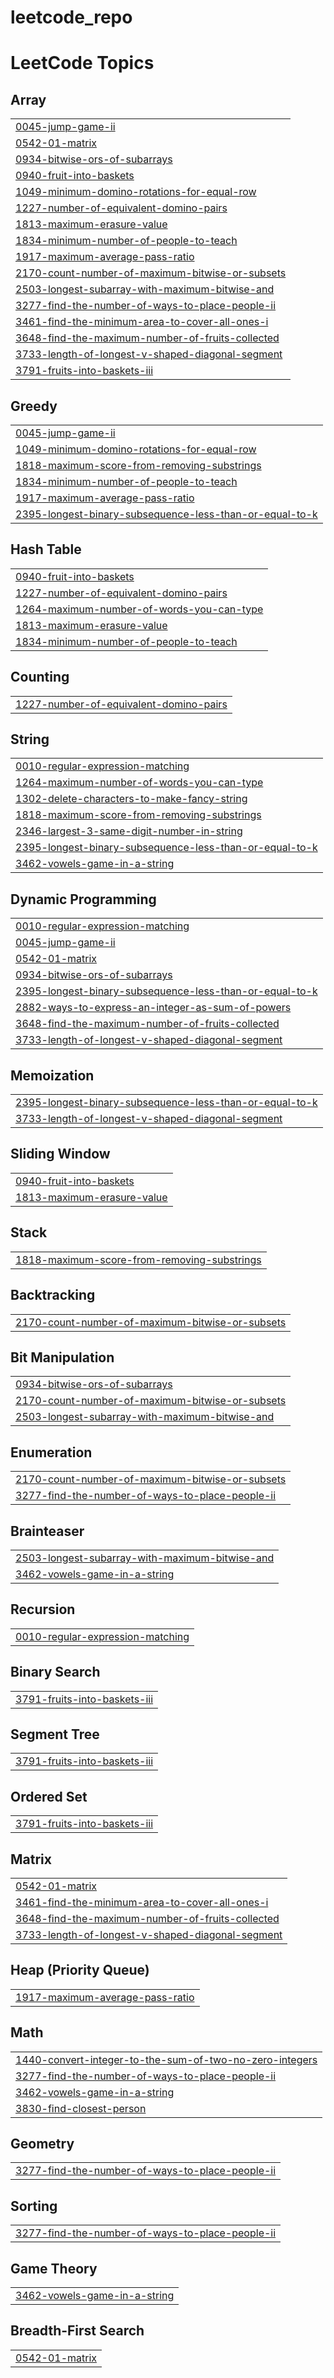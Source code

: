 # leetcode_repo

<!---LeetCode Topics Start-->
# LeetCode Topics
## Array
|  |
| ------- |
| [0045-jump-game-ii](https://github.com/joshua-eversole/leetcode_repo/tree/master/0045-jump-game-ii) |
| [0542-01-matrix](https://github.com/joshua-eversole/leetcode_repo/tree/master/0542-01-matrix) |
| [0934-bitwise-ors-of-subarrays](https://github.com/joshua-eversole/leetcode_repo/tree/master/0934-bitwise-ors-of-subarrays) |
| [0940-fruit-into-baskets](https://github.com/joshua-eversole/leetcode_repo/tree/master/0940-fruit-into-baskets) |
| [1049-minimum-domino-rotations-for-equal-row](https://github.com/joshua-eversole/leetcode_repo/tree/master/1049-minimum-domino-rotations-for-equal-row) |
| [1227-number-of-equivalent-domino-pairs](https://github.com/joshua-eversole/leetcode_repo/tree/master/1227-number-of-equivalent-domino-pairs) |
| [1813-maximum-erasure-value](https://github.com/joshua-eversole/leetcode_repo/tree/master/1813-maximum-erasure-value) |
| [1834-minimum-number-of-people-to-teach](https://github.com/joshua-eversole/leetcode_repo/tree/master/1834-minimum-number-of-people-to-teach) |
| [1917-maximum-average-pass-ratio](https://github.com/joshua-eversole/leetcode_repo/tree/master/1917-maximum-average-pass-ratio) |
| [2170-count-number-of-maximum-bitwise-or-subsets](https://github.com/joshua-eversole/leetcode_repo/tree/master/2170-count-number-of-maximum-bitwise-or-subsets) |
| [2503-longest-subarray-with-maximum-bitwise-and](https://github.com/joshua-eversole/leetcode_repo/tree/master/2503-longest-subarray-with-maximum-bitwise-and) |
| [3277-find-the-number-of-ways-to-place-people-ii](https://github.com/joshua-eversole/leetcode_repo/tree/master/3277-find-the-number-of-ways-to-place-people-ii) |
| [3461-find-the-minimum-area-to-cover-all-ones-i](https://github.com/joshua-eversole/leetcode_repo/tree/master/3461-find-the-minimum-area-to-cover-all-ones-i) |
| [3648-find-the-maximum-number-of-fruits-collected](https://github.com/joshua-eversole/leetcode_repo/tree/master/3648-find-the-maximum-number-of-fruits-collected) |
| [3733-length-of-longest-v-shaped-diagonal-segment](https://github.com/joshua-eversole/leetcode_repo/tree/master/3733-length-of-longest-v-shaped-diagonal-segment) |
| [3791-fruits-into-baskets-iii](https://github.com/joshua-eversole/leetcode_repo/tree/master/3791-fruits-into-baskets-iii) |
## Greedy
|  |
| ------- |
| [0045-jump-game-ii](https://github.com/joshua-eversole/leetcode_repo/tree/master/0045-jump-game-ii) |
| [1049-minimum-domino-rotations-for-equal-row](https://github.com/joshua-eversole/leetcode_repo/tree/master/1049-minimum-domino-rotations-for-equal-row) |
| [1818-maximum-score-from-removing-substrings](https://github.com/joshua-eversole/leetcode_repo/tree/master/1818-maximum-score-from-removing-substrings) |
| [1834-minimum-number-of-people-to-teach](https://github.com/joshua-eversole/leetcode_repo/tree/master/1834-minimum-number-of-people-to-teach) |
| [1917-maximum-average-pass-ratio](https://github.com/joshua-eversole/leetcode_repo/tree/master/1917-maximum-average-pass-ratio) |
| [2395-longest-binary-subsequence-less-than-or-equal-to-k](https://github.com/joshua-eversole/leetcode_repo/tree/master/2395-longest-binary-subsequence-less-than-or-equal-to-k) |
## Hash Table
|  |
| ------- |
| [0940-fruit-into-baskets](https://github.com/joshua-eversole/leetcode_repo/tree/master/0940-fruit-into-baskets) |
| [1227-number-of-equivalent-domino-pairs](https://github.com/joshua-eversole/leetcode_repo/tree/master/1227-number-of-equivalent-domino-pairs) |
| [1264-maximum-number-of-words-you-can-type](https://github.com/joshua-eversole/leetcode_repo/tree/master/1264-maximum-number-of-words-you-can-type) |
| [1813-maximum-erasure-value](https://github.com/joshua-eversole/leetcode_repo/tree/master/1813-maximum-erasure-value) |
| [1834-minimum-number-of-people-to-teach](https://github.com/joshua-eversole/leetcode_repo/tree/master/1834-minimum-number-of-people-to-teach) |
## Counting
|  |
| ------- |
| [1227-number-of-equivalent-domino-pairs](https://github.com/joshua-eversole/leetcode_repo/tree/master/1227-number-of-equivalent-domino-pairs) |
## String
|  |
| ------- |
| [0010-regular-expression-matching](https://github.com/joshua-eversole/leetcode_repo/tree/master/0010-regular-expression-matching) |
| [1264-maximum-number-of-words-you-can-type](https://github.com/joshua-eversole/leetcode_repo/tree/master/1264-maximum-number-of-words-you-can-type) |
| [1302-delete-characters-to-make-fancy-string](https://github.com/joshua-eversole/leetcode_repo/tree/master/1302-delete-characters-to-make-fancy-string) |
| [1818-maximum-score-from-removing-substrings](https://github.com/joshua-eversole/leetcode_repo/tree/master/1818-maximum-score-from-removing-substrings) |
| [2346-largest-3-same-digit-number-in-string](https://github.com/joshua-eversole/leetcode_repo/tree/master/2346-largest-3-same-digit-number-in-string) |
| [2395-longest-binary-subsequence-less-than-or-equal-to-k](https://github.com/joshua-eversole/leetcode_repo/tree/master/2395-longest-binary-subsequence-less-than-or-equal-to-k) |
| [3462-vowels-game-in-a-string](https://github.com/joshua-eversole/leetcode_repo/tree/master/3462-vowels-game-in-a-string) |
## Dynamic Programming
|  |
| ------- |
| [0010-regular-expression-matching](https://github.com/joshua-eversole/leetcode_repo/tree/master/0010-regular-expression-matching) |
| [0045-jump-game-ii](https://github.com/joshua-eversole/leetcode_repo/tree/master/0045-jump-game-ii) |
| [0542-01-matrix](https://github.com/joshua-eversole/leetcode_repo/tree/master/0542-01-matrix) |
| [0934-bitwise-ors-of-subarrays](https://github.com/joshua-eversole/leetcode_repo/tree/master/0934-bitwise-ors-of-subarrays) |
| [2395-longest-binary-subsequence-less-than-or-equal-to-k](https://github.com/joshua-eversole/leetcode_repo/tree/master/2395-longest-binary-subsequence-less-than-or-equal-to-k) |
| [2882-ways-to-express-an-integer-as-sum-of-powers](https://github.com/joshua-eversole/leetcode_repo/tree/master/2882-ways-to-express-an-integer-as-sum-of-powers) |
| [3648-find-the-maximum-number-of-fruits-collected](https://github.com/joshua-eversole/leetcode_repo/tree/master/3648-find-the-maximum-number-of-fruits-collected) |
| [3733-length-of-longest-v-shaped-diagonal-segment](https://github.com/joshua-eversole/leetcode_repo/tree/master/3733-length-of-longest-v-shaped-diagonal-segment) |
## Memoization
|  |
| ------- |
| [2395-longest-binary-subsequence-less-than-or-equal-to-k](https://github.com/joshua-eversole/leetcode_repo/tree/master/2395-longest-binary-subsequence-less-than-or-equal-to-k) |
| [3733-length-of-longest-v-shaped-diagonal-segment](https://github.com/joshua-eversole/leetcode_repo/tree/master/3733-length-of-longest-v-shaped-diagonal-segment) |
## Sliding Window
|  |
| ------- |
| [0940-fruit-into-baskets](https://github.com/joshua-eversole/leetcode_repo/tree/master/0940-fruit-into-baskets) |
| [1813-maximum-erasure-value](https://github.com/joshua-eversole/leetcode_repo/tree/master/1813-maximum-erasure-value) |
## Stack
|  |
| ------- |
| [1818-maximum-score-from-removing-substrings](https://github.com/joshua-eversole/leetcode_repo/tree/master/1818-maximum-score-from-removing-substrings) |
## Backtracking
|  |
| ------- |
| [2170-count-number-of-maximum-bitwise-or-subsets](https://github.com/joshua-eversole/leetcode_repo/tree/master/2170-count-number-of-maximum-bitwise-or-subsets) |
## Bit Manipulation
|  |
| ------- |
| [0934-bitwise-ors-of-subarrays](https://github.com/joshua-eversole/leetcode_repo/tree/master/0934-bitwise-ors-of-subarrays) |
| [2170-count-number-of-maximum-bitwise-or-subsets](https://github.com/joshua-eversole/leetcode_repo/tree/master/2170-count-number-of-maximum-bitwise-or-subsets) |
| [2503-longest-subarray-with-maximum-bitwise-and](https://github.com/joshua-eversole/leetcode_repo/tree/master/2503-longest-subarray-with-maximum-bitwise-and) |
## Enumeration
|  |
| ------- |
| [2170-count-number-of-maximum-bitwise-or-subsets](https://github.com/joshua-eversole/leetcode_repo/tree/master/2170-count-number-of-maximum-bitwise-or-subsets) |
| [3277-find-the-number-of-ways-to-place-people-ii](https://github.com/joshua-eversole/leetcode_repo/tree/master/3277-find-the-number-of-ways-to-place-people-ii) |
## Brainteaser
|  |
| ------- |
| [2503-longest-subarray-with-maximum-bitwise-and](https://github.com/joshua-eversole/leetcode_repo/tree/master/2503-longest-subarray-with-maximum-bitwise-and) |
| [3462-vowels-game-in-a-string](https://github.com/joshua-eversole/leetcode_repo/tree/master/3462-vowels-game-in-a-string) |
## Recursion
|  |
| ------- |
| [0010-regular-expression-matching](https://github.com/joshua-eversole/leetcode_repo/tree/master/0010-regular-expression-matching) |
## Binary Search
|  |
| ------- |
| [3791-fruits-into-baskets-iii](https://github.com/joshua-eversole/leetcode_repo/tree/master/3791-fruits-into-baskets-iii) |
## Segment Tree
|  |
| ------- |
| [3791-fruits-into-baskets-iii](https://github.com/joshua-eversole/leetcode_repo/tree/master/3791-fruits-into-baskets-iii) |
## Ordered Set
|  |
| ------- |
| [3791-fruits-into-baskets-iii](https://github.com/joshua-eversole/leetcode_repo/tree/master/3791-fruits-into-baskets-iii) |
## Matrix
|  |
| ------- |
| [0542-01-matrix](https://github.com/joshua-eversole/leetcode_repo/tree/master/0542-01-matrix) |
| [3461-find-the-minimum-area-to-cover-all-ones-i](https://github.com/joshua-eversole/leetcode_repo/tree/master/3461-find-the-minimum-area-to-cover-all-ones-i) |
| [3648-find-the-maximum-number-of-fruits-collected](https://github.com/joshua-eversole/leetcode_repo/tree/master/3648-find-the-maximum-number-of-fruits-collected) |
| [3733-length-of-longest-v-shaped-diagonal-segment](https://github.com/joshua-eversole/leetcode_repo/tree/master/3733-length-of-longest-v-shaped-diagonal-segment) |
## Heap (Priority Queue)
|  |
| ------- |
| [1917-maximum-average-pass-ratio](https://github.com/joshua-eversole/leetcode_repo/tree/master/1917-maximum-average-pass-ratio) |
## Math
|  |
| ------- |
| [1440-convert-integer-to-the-sum-of-two-no-zero-integers](https://github.com/joshua-eversole/leetcode_repo/tree/master/1440-convert-integer-to-the-sum-of-two-no-zero-integers) |
| [3277-find-the-number-of-ways-to-place-people-ii](https://github.com/joshua-eversole/leetcode_repo/tree/master/3277-find-the-number-of-ways-to-place-people-ii) |
| [3462-vowels-game-in-a-string](https://github.com/joshua-eversole/leetcode_repo/tree/master/3462-vowels-game-in-a-string) |
| [3830-find-closest-person](https://github.com/joshua-eversole/leetcode_repo/tree/master/3830-find-closest-person) |
## Geometry
|  |
| ------- |
| [3277-find-the-number-of-ways-to-place-people-ii](https://github.com/joshua-eversole/leetcode_repo/tree/master/3277-find-the-number-of-ways-to-place-people-ii) |
## Sorting
|  |
| ------- |
| [3277-find-the-number-of-ways-to-place-people-ii](https://github.com/joshua-eversole/leetcode_repo/tree/master/3277-find-the-number-of-ways-to-place-people-ii) |
## Game Theory
|  |
| ------- |
| [3462-vowels-game-in-a-string](https://github.com/joshua-eversole/leetcode_repo/tree/master/3462-vowels-game-in-a-string) |
## Breadth-First Search
|  |
| ------- |
| [0542-01-matrix](https://github.com/joshua-eversole/leetcode_repo/tree/master/0542-01-matrix) |
<!---LeetCode Topics End-->